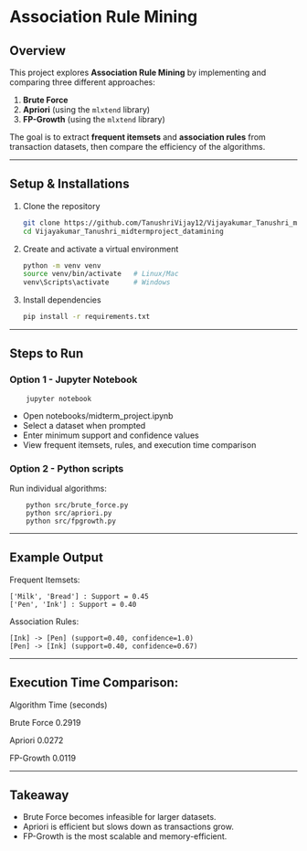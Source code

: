 # Association Rule Mining

## Overview
This project explores **Association Rule Mining** by implementing and comparing three different approaches:

1. **Brute Force**
2. **Apriori** (using the `mlxtend` library)
3. **FP-Growth** (using the `mlxtend` library)

The goal is to extract **frequent itemsets** and **association rules** from transaction datasets, then compare the efficiency of the algorithms.

---

## Setup & Installations

1. Clone the repository
    ```bash
   git clone https://github.com/TanushriVijay12/Vijayakumar_Tanushri_midtermproject_datamining.git
   cd Vijayakumar_Tanushri_midtermproject_datamining
    ```
2. Create and activate a virtual environment
    ```bash
    python -m venv venv
    source venv/bin/activate   # Linux/Mac
    venv\Scripts\activate      # Windows
    ```
3. Install dependencies
    ```bash
    pip install -r requirements.txt
    ```

---

## Steps to Run

### Option 1  - Jupyter Notebook
```
    jupyter notebook
```
- Open notebooks/midterm_project.ipynb
- Select a dataset when prompted
- Enter minimum support and confidence values
- View frequent itemsets, rules, and execution time comparison

### Option 2 - Python scripts

Run individual algorithms:

```
    python src/brute_force.py
    python src/apriori.py
    python src/fpgrowth.py
 ```
---

## Example Output

Frequent Itemsets:
``` 
['Milk', 'Bread'] : Support = 0.45
['Pen', 'Ink'] : Support = 0.40
```

Association Rules:
```
[Ink] -> [Pen] (support=0.40, confidence=1.0)
[Pen] -> [Ink] (support=0.40, confidence=0.67)
```

--- 

## Execution Time Comparison:

Algorithm	Time (seconds)

Brute Force	0.2919

Apriori	0.0272

FP-Growth	0.0119

--- 

## Takeaway

- Brute Force becomes infeasible for larger datasets.
- Apriori is efficient but slows down as transactions grow.
- FP-Growth is the most scalable and memory-efficient.
